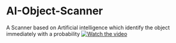# AI-Object-Scanner
A Scanner based on Artificial intelligence which identify the object immediately with a probability
[![Watch the video](https://i.imgur.com/vKb2F1B.png)](https://youtu.be/vt5fpE0bzSY)
